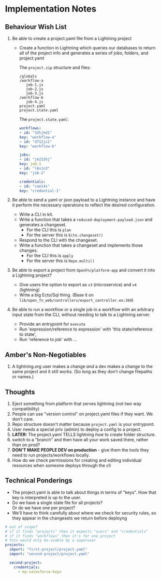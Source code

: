 # Implementation Notes

## Behaviour Wish List

1. Be able to create a project.yaml file from a Lightning project

   - Create a function in Lightning which queries our databases to return all of
     the project info and generates a series of jobs, folders, and project.yaml

      The `project.zip` structure and files:
      ```
      /globals
      /workflow-a
         job-1.js
         job-2.js
         job-3.js
      /workflow-b
         job-4.js
      project.yaml
      project.state.yaml
      ```

      The `project.state.yaml`:
      ```yaml
      workflows:
      - id: "32hjkd1"
      key: "workflow-a"
      - id: "d712js1"
      key: "workflow-b"

      jobs:
      - id: "jk232hj"
      key: job-1
      - id: "l6s1n3"
      key: "job-2"

      credentials:
      - id: "cae14s"
      key: "credential-1"
      ```

2. Be able to send a yaml or json payload to a Lightning instance and have  
   it perform the necessary operations to reflect the desired configuration.

   - Write a CLI in kit.
   - Write a function that takes a `reduced-deployment-payload.json` and generates a changeset.
      - For the CLI this is `plan`
      - For the server this is `Ecto.changeset()`
   - Respond to the CLI with the changeset.
   - Write a function that takes a changeset and implements those changes.
      - For the CLI this is `apply`
      - For the server this is `Repo.multi()`

3. Be able to export a project from `OpenFn/platform-app` and convert it into a Lightning
   project?

   - Give users the option to export as `v3` (microservice) and `v4` (lightning)
   - Write a big Ecto/Sql thing. (Base it on `lib/open_fn_web/controllers/export_controller.ex:369`)

4. Be able to run a workflow or a single job in a workflow with an arbitrary
   input state from the CLI, without needing to talk to a Lightning server.
   
   - Provide an entrypoint for `execute`
   - Run 'expression/reference to expression' with 'this state/reference to state',
   - Run 'reference to job' with ...

## Amber's Non-Negotiables

1. A lightning.org user makes a change _and_ a dev makes a change to the same
   project and it still works. (So long as they don't change filepaths or
   names.)

## Thoughts

1. Eject something from platform that serves lightning (not two way
   compatibility)
2. People can use "version control" on project.yaml files if they want. We don't
   care.
3. Repo structure doesn't matter because `project.yaml` is your entrypoint.
4. User needs a special priv (admin) to deploy a config to a project.
5. **LATER:** The project.yaml TELLS lightning _how_ to create folder structure.
6. switch to a "branch" and then have all your work saved there, rather than on
   prod?
7. **DON'T MAKE PEOPLE DEV on production** - give them the tools they need to
   run projects/workflows locally.
8. How do we check permissions for creating and editing individual resources when 
someone deploys through the cli

## Technical Ponderings

- The project.yaml is able to talk about things in terms of "keys". How that key
  is interpreted is up to the user.
- Do we have a single state file for all projects?  
  Or do we have one per project?
- We'll have to think carefully about where we check for security rules, so they appear in the changesets we return before deployng

```yml
# out of scope?
# if it finds "projects" then it expects "users" and "credentials"
# if it finds "workflows" then it's for one project
# this would only be usable by a superuser
projects:
  import: "first-project/project.yaml"
  import: "second-project/project.yaml"

  second-project:
    credentials:
      - my-salesforce-keys
```
